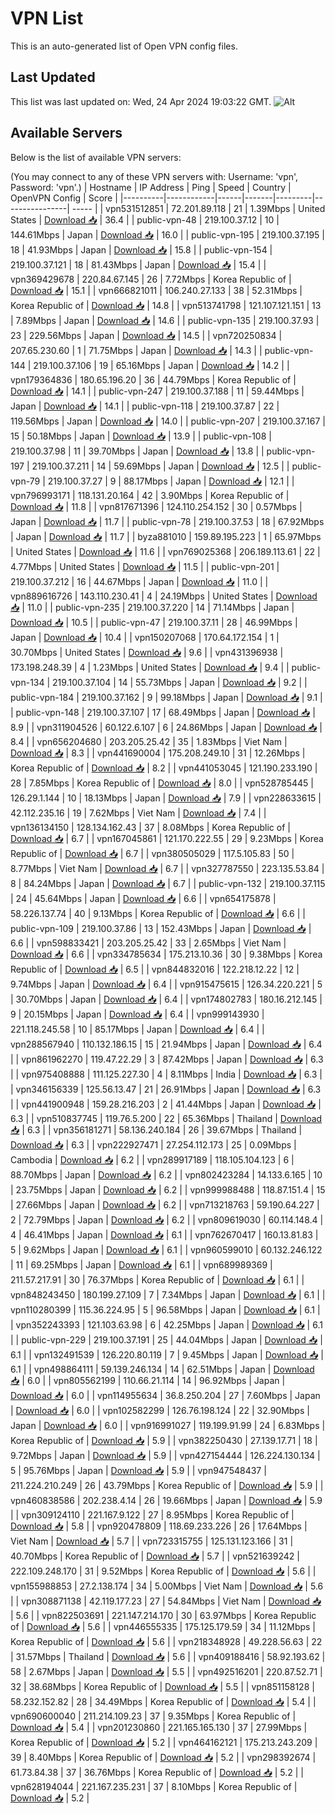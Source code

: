 # VPN List

This is an auto-generated list of Open VPN config files.

## Last Updated

This list was last updated on: Wed, 24 Apr 2024 19:03:22 GMT.
![Alt](https://repobeats.axiom.co/api/embed/186b98318ef1479477931607c1ad7d823f12451f.svg "Repobeats analytics image")

## Available Servers

Below is the list of available VPN servers:

(You may connect to any of these VPN servers with: Username: 'vpn', Password: 'vpn'.)
| Hostname | IP Address | Ping | Speed | Country | OpenVPN Config | Score |
|----------|------------|------|-------|---------|----------------| ----- |
| vpn531512851 | 72.201.89.118 | 21 | 1.39Mbps | United States | [Download 📥](./configs/server_0_US.ovpn) | 36.4 |
| public-vpn-48 | 219.100.37.12 | 10 | 144.61Mbps | Japan | [Download 📥](./configs/server_1_JP.ovpn) | 16.0 |
| public-vpn-195 | 219.100.37.195 | 18 | 41.93Mbps | Japan | [Download 📥](./configs/server_2_JP.ovpn) | 15.8 |
| public-vpn-154 | 219.100.37.121 | 18 | 81.43Mbps | Japan | [Download 📥](./configs/server_3_JP.ovpn) | 15.4 |
| vpn369429678 | 220.84.67.145 | 26 | 7.72Mbps | Korea Republic of | [Download 📥](./configs/server_4_KR.ovpn) | 15.1 |
| vpn666821011 | 106.240.27.133 | 38 | 52.31Mbps | Korea Republic of | [Download 📥](./configs/server_5_KR.ovpn) | 14.8 |
| vpn513741798 | 121.107.121.151 | 13 | 7.89Mbps | Japan | [Download 📥](./configs/server_6_JP.ovpn) | 14.6 |
| public-vpn-135 | 219.100.37.93 | 23 | 229.56Mbps | Japan | [Download 📥](./configs/server_7_JP.ovpn) | 14.5 |
| vpn720250834 | 207.65.230.60 | 1 | 71.75Mbps | Japan | [Download 📥](./configs/server_8_JP.ovpn) | 14.3 |
| public-vpn-144 | 219.100.37.106 | 19 | 65.16Mbps | Japan | [Download 📥](./configs/server_9_JP.ovpn) | 14.2 |
| vpn179364836 | 180.65.196.20 | 36 | 44.79Mbps | Korea Republic of | [Download 📥](./configs/server_10_KR.ovpn) | 14.1 |
| public-vpn-247 | 219.100.37.188 | 11 | 59.44Mbps | Japan | [Download 📥](./configs/server_11_JP.ovpn) | 14.1 |
| public-vpn-118 | 219.100.37.87 | 22 | 119.56Mbps | Japan | [Download 📥](./configs/server_12_JP.ovpn) | 14.0 |
| public-vpn-207 | 219.100.37.167 | 15 | 50.18Mbps | Japan | [Download 📥](./configs/server_13_JP.ovpn) | 13.9 |
| public-vpn-108 | 219.100.37.98 | 11 | 39.70Mbps | Japan | [Download 📥](./configs/server_14_JP.ovpn) | 13.8 |
| public-vpn-197 | 219.100.37.211 | 14 | 59.69Mbps | Japan | [Download 📥](./configs/server_15_JP.ovpn) | 12.5 |
| public-vpn-79 | 219.100.37.27 | 9 | 88.17Mbps | Japan | [Download 📥](./configs/server_16_JP.ovpn) | 12.1 |
| vpn796993171 | 118.131.20.164 | 42 | 3.90Mbps | Korea Republic of | [Download 📥](./configs/server_17_KR.ovpn) | 11.8 |
| vpn817671396 | 124.110.254.152 | 30 | 0.57Mbps | Japan | [Download 📥](./configs/server_18_JP.ovpn) | 11.7 |
| public-vpn-78 | 219.100.37.53 | 18 | 67.92Mbps | Japan | [Download 📥](./configs/server_19_JP.ovpn) | 11.7 |
| byza881010 | 159.89.195.223 | 1 | 65.97Mbps | United States | [Download 📥](./configs/server_20_US.ovpn) | 11.6 |
| vpn769025368 | 206.189.113.61 | 22 | 4.77Mbps | United States | [Download 📥](./configs/server_21_US.ovpn) | 11.5 |
| public-vpn-201 | 219.100.37.212 | 16 | 44.67Mbps | Japan | [Download 📥](./configs/server_22_JP.ovpn) | 11.0 |
| vpn889616726 | 143.110.230.41 | 4 | 24.19Mbps | United States | [Download 📥](./configs/server_23_US.ovpn) | 11.0 |
| public-vpn-235 | 219.100.37.220 | 14 | 71.14Mbps | Japan | [Download 📥](./configs/server_24_JP.ovpn) | 10.5 |
| public-vpn-47 | 219.100.37.11 | 28 | 46.99Mbps | Japan | [Download 📥](./configs/server_25_JP.ovpn) | 10.4 |
| vpn150207068 | 170.64.172.154 | 1 | 30.70Mbps | United States | [Download 📥](./configs/server_26_US.ovpn) | 9.6 |
| vpn431396938 | 173.198.248.39 | 4 | 1.23Mbps | United States | [Download 📥](./configs/server_27_US.ovpn) | 9.4 |
| public-vpn-134 | 219.100.37.104 | 14 | 55.73Mbps | Japan | [Download 📥](./configs/server_28_JP.ovpn) | 9.2 |
| public-vpn-184 | 219.100.37.162 | 9 | 99.18Mbps | Japan | [Download 📥](./configs/server_29_JP.ovpn) | 9.1 |
| public-vpn-148 | 219.100.37.107 | 17 | 68.49Mbps | Japan | [Download 📥](./configs/server_30_JP.ovpn) | 8.9 |
| vpn311904526 | 60.122.6.107 | 6 | 24.86Mbps | Japan | [Download 📥](./configs/server_31_JP.ovpn) | 8.4 |
| vpn656204680 | 203.205.25.42 | 35 | 1.83Mbps | Viet Nam | [Download 📥](./configs/server_32_VN.ovpn) | 8.3 |
| vpn441690004 | 175.208.249.10 | 31 | 12.26Mbps | Korea Republic of | [Download 📥](./configs/server_33_KR.ovpn) | 8.2 |
| vpn441053045 | 121.190.233.190 | 28 | 7.85Mbps | Korea Republic of | [Download 📥](./configs/server_34_KR.ovpn) | 8.0 |
| vpn528785445 | 126.29.1.144 | 10 | 18.13Mbps | Japan | [Download 📥](./configs/server_35_JP.ovpn) | 7.9 |
| vpn228633615 | 42.112.235.16 | 19 | 7.62Mbps | Viet Nam | [Download 📥](./configs/server_36_VN.ovpn) | 7.4 |
| vpn136134150 | 128.134.162.43 | 37 | 8.08Mbps | Korea Republic of | [Download 📥](./configs/server_37_KR.ovpn) | 6.7 |
| vpn167045861 | 121.170.222.55 | 29 | 9.23Mbps | Korea Republic of | [Download 📥](./configs/server_38_KR.ovpn) | 6.7 |
| vpn380505029 | 117.5.105.83 | 50 | 8.77Mbps | Viet Nam | [Download 📥](./configs/server_39_VN.ovpn) | 6.7 |
| vpn327787550 | 223.135.53.84 | 8 | 84.24Mbps | Japan | [Download 📥](./configs/server_40_JP.ovpn) | 6.7 |
| public-vpn-132 | 219.100.37.115 | 24 | 45.64Mbps | Japan | [Download 📥](./configs/server_41_JP.ovpn) | 6.6 |
| vpn654175878 | 58.226.137.74 | 40 | 9.13Mbps | Korea Republic of | [Download 📥](./configs/server_42_KR.ovpn) | 6.6 |
| public-vpn-109 | 219.100.37.86 | 13 | 152.43Mbps | Japan | [Download 📥](./configs/server_43_JP.ovpn) | 6.6 |
| vpn598833421 | 203.205.25.42 | 33 | 2.65Mbps | Viet Nam | [Download 📥](./configs/server_44_VN.ovpn) | 6.6 |
| vpn334785634 | 175.213.10.36 | 30 | 9.38Mbps | Korea Republic of | [Download 📥](./configs/server_45_KR.ovpn) | 6.5 |
| vpn844832016 | 122.218.12.22 | 12 | 9.74Mbps | Japan | [Download 📥](./configs/server_46_JP.ovpn) | 6.4 |
| vpn915475615 | 126.34.220.221 | 5 | 30.70Mbps | Japan | [Download 📥](./configs/server_47_JP.ovpn) | 6.4 |
| vpn174802783 | 180.16.212.145 | 9 | 20.15Mbps | Japan | [Download 📥](./configs/server_48_JP.ovpn) | 6.4 |
| vpn999143930 | 221.118.245.58 | 10 | 85.17Mbps | Japan | [Download 📥](./configs/server_49_JP.ovpn) | 6.4 |
| vpn288567940 | 110.132.186.15 | 15 | 21.94Mbps | Japan | [Download 📥](./configs/server_50_JP.ovpn) | 6.4 |
| vpn861962270 | 119.47.22.29 | 3 | 87.42Mbps | Japan | [Download 📥](./configs/server_51_JP.ovpn) | 6.3 |
| vpn975408888 | 111.125.227.30 | 4 | 8.11Mbps | India | [Download 📥](./configs/server_52_IN.ovpn) | 6.3 |
| vpn346156339 | 125.56.13.47 | 21 | 26.91Mbps | Japan | [Download 📥](./configs/server_53_JP.ovpn) | 6.3 |
| vpn441900948 | 159.28.216.203 | 2 | 41.44Mbps | Japan | [Download 📥](./configs/server_54_JP.ovpn) | 6.3 |
| vpn510837745 | 119.76.5.200 | 22 | 65.36Mbps | Thailand | [Download 📥](./configs/server_55_TH.ovpn) | 6.3 |
| vpn356181271 | 58.136.240.184 | 26 | 39.67Mbps | Thailand | [Download 📥](./configs/server_56_TH.ovpn) | 6.3 |
| vpn222927471 | 27.254.112.173 | 25 | 0.09Mbps | Cambodia | [Download 📥](./configs/server_57_KH.ovpn) | 6.2 |
| vpn289917189 | 118.105.104.123 | 6 | 88.70Mbps | Japan | [Download 📥](./configs/server_58_JP.ovpn) | 6.2 |
| vpn802423284 | 14.133.6.165 | 10 | 23.75Mbps | Japan | [Download 📥](./configs/server_59_JP.ovpn) | 6.2 |
| vpn999988488 | 118.87.151.4 | 15 | 27.66Mbps | Japan | [Download 📥](./configs/server_60_JP.ovpn) | 6.2 |
| vpn713218763 | 59.190.64.227 | 2 | 72.79Mbps | Japan | [Download 📥](./configs/server_61_JP.ovpn) | 6.2 |
| vpn809619030 | 60.114.148.4 | 4 | 46.41Mbps | Japan | [Download 📥](./configs/server_62_JP.ovpn) | 6.1 |
| vpn762670417 | 160.13.81.83 | 5 | 9.62Mbps | Japan | [Download 📥](./configs/server_63_JP.ovpn) | 6.1 |
| vpn960599010 | 60.132.246.122 | 11 | 69.25Mbps | Japan | [Download 📥](./configs/server_64_JP.ovpn) | 6.1 |
| vpn689989369 | 211.57.217.91 | 30 | 76.37Mbps | Korea Republic of | [Download 📥](./configs/server_65_KR.ovpn) | 6.1 |
| vpn848243450 | 180.199.27.109 | 7 | 7.34Mbps | Japan | [Download 📥](./configs/server_66_JP.ovpn) | 6.1 |
| vpn110280399 | 115.36.224.95 | 5 | 96.58Mbps | Japan | [Download 📥](./configs/server_67_JP.ovpn) | 6.1 |
| vpn352243393 | 121.103.63.98 | 6 | 42.25Mbps | Japan | [Download 📥](./configs/server_68_JP.ovpn) | 6.1 |
| public-vpn-229 | 219.100.37.191 | 25 | 44.04Mbps | Japan | [Download 📥](./configs/server_69_JP.ovpn) | 6.1 |
| vpn132491539 | 126.220.80.119 | 7 | 9.45Mbps | Japan | [Download 📥](./configs/server_70_JP.ovpn) | 6.1 |
| vpn498864111 | 59.139.246.134 | 14 | 62.51Mbps | Japan | [Download 📥](./configs/server_71_JP.ovpn) | 6.0 |
| vpn805562199 | 110.66.21.114 | 14 | 96.92Mbps | Japan | [Download 📥](./configs/server_72_JP.ovpn) | 6.0 |
| vpn114955634 | 36.8.250.204 | 27 | 7.60Mbps | Japan | [Download 📥](./configs/server_73_JP.ovpn) | 6.0 |
| vpn102582299 | 126.76.198.124 | 22 | 32.90Mbps | Japan | [Download 📥](./configs/server_74_JP.ovpn) | 6.0 |
| vpn916991027 | 119.199.91.99 | 24 | 6.83Mbps | Korea Republic of | [Download 📥](./configs/server_75_KR.ovpn) | 5.9 |
| vpn382250430 | 27.139.17.71 | 18 | 9.72Mbps | Japan | [Download 📥](./configs/server_76_JP.ovpn) | 5.9 |
| vpn427154444 | 126.224.130.134 | 5 | 95.76Mbps | Japan | [Download 📥](./configs/server_77_JP.ovpn) | 5.9 |
| vpn947548437 | 211.224.210.249 | 26 | 43.79Mbps | Korea Republic of | [Download 📥](./configs/server_78_KR.ovpn) | 5.9 |
| vpn460838586 | 202.238.4.14 | 26 | 19.66Mbps | Japan | [Download 📥](./configs/server_79_JP.ovpn) | 5.9 |
| vpn309124110 | 221.167.9.122 | 27 | 8.95Mbps | Korea Republic of | [Download 📥](./configs/server_80_KR.ovpn) | 5.8 |
| vpn920478809 | 118.69.233.226 | 26 | 17.64Mbps | Viet Nam | [Download 📥](./configs/server_81_VN.ovpn) | 5.7 |
| vpn723315755 | 125.131.123.166 | 31 | 40.70Mbps | Korea Republic of | [Download 📥](./configs/server_82_KR.ovpn) | 5.7 |
| vpn521639242 | 222.109.248.170 | 31 | 9.52Mbps | Korea Republic of | [Download 📥](./configs/server_83_KR.ovpn) | 5.6 |
| vpn155988853 | 27.2.138.174 | 34 | 5.00Mbps | Viet Nam | [Download 📥](./configs/server_84_VN.ovpn) | 5.6 |
| vpn308871138 | 42.119.177.23 | 27 | 54.84Mbps | Viet Nam | [Download 📥](./configs/server_85_VN.ovpn) | 5.6 |
| vpn822503691 | 221.147.214.170 | 30 | 63.97Mbps | Korea Republic of | [Download 📥](./configs/server_86_KR.ovpn) | 5.6 |
| vpn446555335 | 175.125.179.59 | 34 | 11.12Mbps | Korea Republic of | [Download 📥](./configs/server_87_KR.ovpn) | 5.6 |
| vpn218348928 | 49.228.56.63 | 22 | 31.57Mbps | Thailand | [Download 📥](./configs/server_88_TH.ovpn) | 5.6 |
| vpn409188416 | 58.92.193.62 | 58 | 2.67Mbps | Japan | [Download 📥](./configs/server_89_JP.ovpn) | 5.5 |
| vpn492516201 | 220.87.52.71 | 32 | 38.68Mbps | Korea Republic of | [Download 📥](./configs/server_90_KR.ovpn) | 5.5 |
| vpn851158128 | 58.232.152.82 | 28 | 34.49Mbps | Korea Republic of | [Download 📥](./configs/server_91_KR.ovpn) | 5.4 |
| vpn690600040 | 211.214.109.23 | 37 | 9.35Mbps | Korea Republic of | [Download 📥](./configs/server_92_KR.ovpn) | 5.4 |
| vpn201230860 | 221.165.165.130 | 37 | 27.99Mbps | Korea Republic of | [Download 📥](./configs/server_93_KR.ovpn) | 5.2 |
| vpn464162121 | 175.213.243.209 | 39 | 8.40Mbps | Korea Republic of | [Download 📥](./configs/server_94_KR.ovpn) | 5.2 |
| vpn298392674 | 61.73.84.38 | 37 | 36.76Mbps | Korea Republic of | [Download 📥](./configs/server_95_KR.ovpn) | 5.2 |
| vpn628194044 | 221.167.235.231 | 37 | 8.10Mbps | Korea Republic of | [Download 📥](./configs/server_96_KR.ovpn) | 5.2 |
